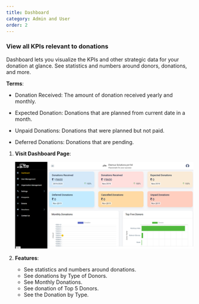 ```yaml
---
title: Dashboard
category: Admin and User
order: 2
---
```

### View all KPIs relevant to donations

Dashboard lets you visualize the KPIs and other strategic data for your donation at glance. 
See statistics and numbers around donors, donations, and more. 

 **Terms**:  

* Donation Received: The amount of donation received yearly and monthly. 

* Expected Donation: Donations that are planned from current date in a month. 

* Unpaid Donations: Donations that were planned but not paid. 

* Deferred Donations: Donations that are pending. 

  
    
1. **Visit Dashboard Page**:

    ![SMTP_Page](../../images/gokarma_dashboard1.png)
    


2. **Features**:

    * See statistics and numbers around donations.
    * See donations by Type of Donors.
    * See Monthly Donations.
    * See donation of Top 5 Donors.
    * See the Donation by Type. 
